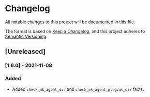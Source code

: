 # Changelog
All notable changes to this project will be documented in this file.

The format is based on [Keep a Changelog](https://keepachangelog.com/en/1.0.0/),
and this project adheres to [Semantic Versioning](https://semver.org/spec/v2.0.0.html).

## [Unreleased]

### [1.6.0] - 2021-11-08
### Added
- Added `check_mk_agent_dir` and `check_mk_agent_plugins_dir` facts.
